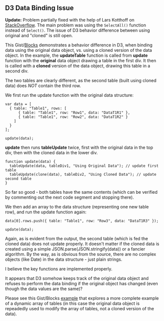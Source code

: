 ## D3 Data Binding Issue

**Update:** Problem partially fixed with the help of Lars Kotthoff on [StackOverflow](https://stackoverflow.com/questions/32891241/data-binding-in-d3-fails-when-using-cloned-data). The main problem was using the `SelectAll()` function instead of `Select()`. The issue of D3 behavior difference between using original and "cloned" is still open. 

This Gist/[Blocks](http://bl.ocks.org/boeric/8489eeaf21a5f75f3a07) demonstrates a behavior difference in D3, when binding data using the original data object, vs. using a cloned version of the data object. In the example, the **updateTable** function is called from **update** function with the **original** data object drawing a table in the first div. It then is called with a **cloned** version of the data object, drawing this table in a second div.

The two tables are clearly different, as the second table (built using cloned data) does *NOT* contain the third row.

We first run the update function with the original data structure:

```
var data = [
  { table: "Table1", rows: [
      { table: "Table1", row: "Row1", data: "DataT1R1" },
      { table: "Table1", row: "Row2", data: "DataT1R2" }
    ]
  }
];

update(data);
```

**update** then runs **tableUpdate** twice, first with the original data in the top div, then with the cloned data in the lower div.

```
function update(data) {
  tableUpdate(data, tableDiv1, "Using Original Data"); // update first table
  tableUpdate(clone(data), tableDiv2, "Using Cloned Data"); // update second table
}
```


So far so good - both tables have the same contents (which can be verified by commenting out the next code segment and stopping there). 

We then add an array to the data structure (representing one new table row), and run the update function again:

```
data[0].rows.push({ table: "Table1", row: "Row3", data: "DataT1R3" });

update(data);
```

Again, as is evident from the output, the second table (which is fed the cloned data) does not update properly. It doesn't matter if the cloned data is created using a simple JSON.parse(JSON.stringify(data)) or a fancier algorithm. By the way, as is obvious from the source, there are no complex objects (like Date) in the data structure - just plain strings.

I believe the key functions are implemented properly. 

It appears that D3 somehow keeps track of the original data object and refuses to perform the data binding if the original object has changed (even though the data values are the same)?

Please see this Gist/Blocks [example](http://bl.ocks.org/boeric/e16ad218bc241dfd2d6e) that explores a more complete example of a dynamic array of tables (in this case the original data object is repeadedly used to modify the array of tables, not a cloned version of the data).

